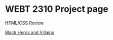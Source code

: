 # WEBT 2310 Project page

<a href="html_css_review/index.html" blank="_blank">HTML/CSS Review</a>

<a href="black_heros_villians" blank="_blank">Black Heros and Villains</a>